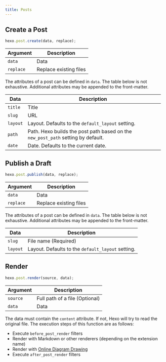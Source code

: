 ```yaml
---
title: Posts
---
```

## Create a Post

``` js
hexo.post.create(data, replace);
```

Argument | Description
--- | ---
`data` | Data
`replace` | Replace existing files

The attributes of a post can be defined in `data`. The table below is not exhaustive. Additional attributes may be appended to the front-matter.

Data | Description
--- | ---
`title` | Title
`slug` | URL
`layout` | Layout. Defaults to the `default_layout` setting.
`path` | Path. Hexo builds the post path based on the `new_post_path` setting by default.
`date` | Date. Defaults to the current date.

## Publish a Draft

``` js
hexo.post.publish(data, replace);
```

Argument | Description
--- | ---
`data` | Data
`replace` | Replace existing files

The attributes of a post can be defined in `data`. The table below is not exhaustive. Additional attributes may be appended to the front-matter.

Data | Description
--- | ---
`slug` | File name (Required)
`layout` | Layout. Defaults to the `default_layout` setting.

## Render

``` js
hexo.post.render(source, data);
```

Argument | Description
--- | ---
`source` | Full path of a file (Optional)
`data` | Data

The data must contain the `content` attribute. If not, Hexo will try to read the original file. The execution steps of this function are as follows:

- Execute `before_post_render` filters
- Render with Markdown or other renderers (depending on the extension name)
- Render with [Online Diagram Drawing]
- Execute `after_post_render` filters

[Online Diagram Drawing]: http://mozilla.github.io/nunjucks/
